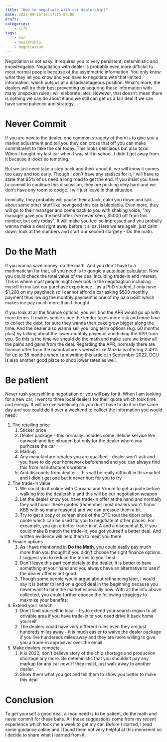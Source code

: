 ```yaml
---
title: "How to negotiate with car dealership?"
date: 2023-09-16T16:17:15-04:00
draft:
categories: 
    - Life
tags: 
    - Car
    - Dealership
    - Negotiation
---
```


Negotiation is not easy. It requires you to very persistent, deteministic and knowledgable. Negotiation with dealer is probably even more difficlut to most normal people because of the asymmetric information. You only know what they let you know and you have to negotiate with that limited information, which puts us at a disadvantageous position. What's more, the dealers will try their best preventing us acquring these information with many unspoken rules I will elaborate later. However, that doesn't mean there is nothing we can do about it and we still can get us a fair deal if we can have some patience and strategy.

# Never Commit
If you are new to the dealer, one common stragety of them is to give you a market adjustment and tell you they can cross that off you can make commitment to take the car today. This looks deliciaous but also toxic. When I bought my last car when I was still in school, I didn't get away from it because it looks so tempting.

But we just need take a step back and think about it, we will know it comes too easy and too early. Though I don't have any statiscs for it, I will have to state that 95% of us need a long road to get the end. If you insist you have to commit to continue this discussion, they are pushing very hard and we don't have any room to dodge. I will just leave in that situation. 

Ironically, they probably will pause their attack, calm you down and talk about some other stuff like how good this car is blablabla. Even more, they will go to their manager and come back to you with shaking voice, "my manager gave you the best offer I've never seen, $5000 off from this number, but only today". It will make you feel so impressed and you probally wanna make a deal right away before it slips. Here we are again, just calm down, look at the numbers and start our second stargety - Do the math.

# Do the Math
If you wanna save money, do the math. And you don't have to a mathmatician for that, all you need is to google a [auto loan calculator](https://www.calculator.net/auto-loan-calculator.html). Now you could check the total value of the deal inculding trade-in and interest. This is where most people might overlook in the negotiagtion including myself in my last car purchase experience - as a PhD student, I only have $1,200 on my paycheck so I cannot afford a car asking $500 monthly payment thus lowing the monthly payment is one of my pain point which makes me pay much more than I thought. 

If you look at all the finance options, you will find the APR would go up with more terms. It makes sense since the lender takes more risk and more time to collect the debt, for sure they wanna their cake grow bigger along the time. And the dealer also wanna sell you long term options (e.g. 60 months plus) by talking about the lower monthly payemnt and hiding the APR from you. So this is the time we should do the math and make sure we know all the pains and gains from the deal. Regarding the APR, normally there are finance offer from the manufacture's website like Mazda is offering 2.49% for up to 36 months when I am writing this article in September 2022. DCU is also another good place to shop lower rates as well.

# Be patient
Never rush yourself in a negotiation or you will pay for it. When I am looking for a new car, I went to three local dealers for their quote which took time and energy. It will be overwhelming so you don't have to do it on the same day and you could do it over a weekend to collect the information you would need:
1. The retailing price
	1. Sticker price
	2. Dealer package - this normally includes some lifetime service like carwash and tire nitrogen but only for the dealer where you purhcase the car
	3. Markup
	4. Any manufacture rebates you are qualified - dealer won't ask and you have to do your homework beforehand and you can always find this from manufacture's website
	5. And discounts from dealter - this will be really difficult in this market and I didn't get one but it never hurt for you to try
2. The trade-in value
	1. We could do it online with Carvana and Vroom to get a quote before walking into the dealership and this will be our negotiation weapon
	2. Let the dealer know you have trade-in offer at the hand and normally they will honor these quotes (remember most dealers won't honor KBB with so many reasons) and we can pressue them a bit
	3. Try to get a copy or screen shoe of the OTD (out the door) price quote which can be used for you to negotiate at other places. For exeample, you got a better trade-in at A and a discount at B, if you could make B match the trade-in, you got yourself a better deal. And written evidence will help them to meet you there
3. Finace options
	1. As I have mentioned in **Do the Math**, you could easily pay much more than you thought if you didn't choose the right finance options. I suggest you to reduce the terms to your best.
	2. Don't leave this part completely to the dealer, it is better to have something at your hand and you always have an alternative to use if the dealer offer is not good.
	3. Though some people would argue about refinancing later, I would say it is better to land on a good deal in the beginning because you never want to time the market especially now.
With all the info above collected, you could further choose the following stragtegy to maxmize your benefits:
1. Extend your search
	1. Don't limit yourself in local - try to extend your search region to all drivable area if you have trade-in or you need drive it back home yourself
	2. The dealers could have very different rules even they are just hundreds miles away - it is much easier to waive the dealer package if you live hundereds miles away and they are more willing to give you a trade-in apprasiver over the email
3. Make dealers compete
	1. It is 2022, don't believe story of the chip shortage and production shortage any more. Be deteministic that you shouldn't pay any markup for any car now. If they insist, just walk away to another dealer.
	2. Show them what you got and tell them to show you better to make this deal.

# Conclusion
To get yourself a good deal, all you need is to be patient, do the math and never commit for these baits. All these suggestions come from my recent experience which took me a week to get my car. Before I started, I read some guidance online and I found them not very helpful at this momemnt so I decide to share what I learned from it.